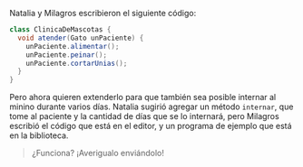 Natalia y Milagros escribieron el siguiente código:

```java
class ClinicaDeMascotas {
  void atender(Gato unPaciente) {
    unPaciente.alimentar();
    unPaciente.peinar();
    unPaciente.cortarUnias();
  }
}
```

Pero ahora quieren extenderlo para que también sea posible internar al minino durante varios días. Natalia sugirió agregar un método `internar`, que tome al paciente y la cantidad de días que se lo internará, pero Milagros escribió el código que está en el editor, y un programa de ejemplo que está en la biblioteca.   

> ¿Funciona? ¡Averigualo enviándolo!

